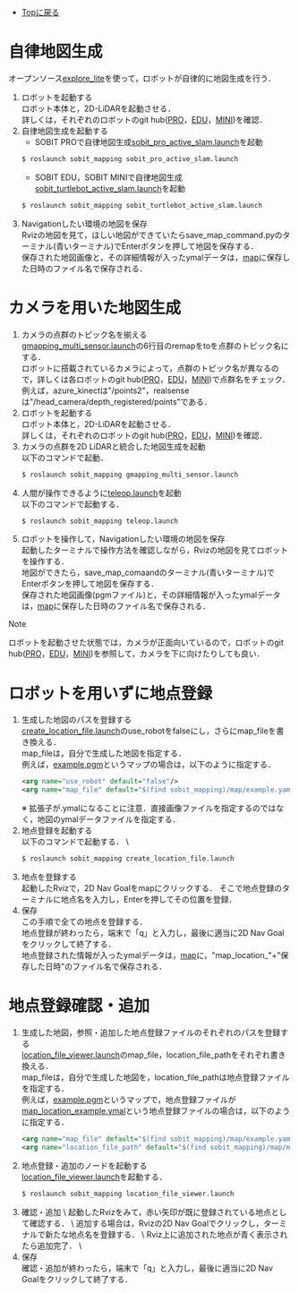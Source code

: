 <!-- # [SOBIT Mapping](/sobit_mapping)  
- 地図生成パッケージ
- 目次
    1. [2次元地図生成(gmapping)](/doc/readme/sobit_mapping_gmapping.md)
    2. [3次元地図生成(octomap)](/doc/readme/sobit_mapping_octomap.md)
    3. [地点登録](/doc/readme/sobit_mapping_create_location_file.md)

--- -->

- [Topに戻る](https://github.com/TeamSOBITS/sobit_navigation_stack)

# 自律地図生成
オープンソース[explore_lite](http://wiki.ros.org/explore_lite)を使って，ロボットが自律的に地図生成を行う． 
1. ロボットを起動する \
    ロボット本体と，2D-LiDARを起動させる．\
    詳しくは，それぞれのロボットのgit hub([PRO](https://github.com/TeamSOBITS/sobit_pro.git)，[EDU](https://github.com/TeamSOBITS/sobit_edu.git)，[MINI](https://github.com/TeamSOBITS/sobit_mini.git))を確認．
2. 自律地図生成を起動する 
    - SOBIT PROで自律地図生成[sobit_pro_active_slam.launch](/sobit_mapping/launch/sobit_pro_active_slam.launch)を起動
    ```sh
    $ roslaunch sobit_mapping sobit_pro_active_slam.launch
    ```
    - SOBIT EDU，SOBIT MINIで自律地図生成[sobit_turtlebot_active_slam.launch](/sobit_mapping/launch/sobit_turtlebot_active_slam.launch)を起動 
    ```sh
    $ roslaunch sobit_mapping sobit_turtlebot_active_slam.launch
    ```
3. Navigationしたい環境の地図を保存 \
    Rvizの地図を見て，ほしい地図ができていたらsave_map_command.pyのターミナル(青いターミナル)でEnterボタンを押して地図を保存する．\
    保存された地図画像と，その詳細情報が入ったymalデータは，[map](/sobit_mapping/map/)に保存した日時のファイル名で保存される．


# カメラを用いた地図生成
1. カメラの点群のトピック名を揃える \
    [gmapping_multi_sensor.launch](/sobit_mapping/launch/gmapping_multi_sensor.launch)の6行目のremapをtoを点群のトピック名にする．\
    ロボットに搭載されているカメラによって，点群のトピック名が異なるので，詳しくは各ロボットのgit hub([PRO](https://github.com/TeamSOBITS/sobit_pro.git)，[EDU](https://github.com/TeamSOBITS/sobit_edu.git)，[MINI](https://github.com/TeamSOBITS/sobit_mini.git))で点群名をチェック．\
    例えば，azure_kinectは"/points2"，realsenseは"/head_camera/depth_registered/points"である． 
2. ロボットを起動する \
    ロボット本体と，2D-LiDARを起動させる．\
    詳しくは，それぞれのロボットのgit hub([PRO](https://github.com/TeamSOBITS/sobit_pro.git)，[EDU](https://github.com/TeamSOBITS/sobit_edu.git)，[MINI](https://github.com/TeamSOBITS/sobit_mini.git))を確認．
3. カメラの点群を2D LiDARと統合した地図生成を起動 \
    以下のコマンドで起動．
    ```sh
    $ roslaunch sobit_mapping gmapping_multi_sensor.launch
    ```
4. 人間が操作できるように[teleop.launch](/sobit_mapping/launch/teleop.launch)を起動 \
    以下のコマンドで起動する． 
    ```sh
    $ roslaunch sobit_mapping teleop.launch
    ```
5. ロボットを操作して，Navigationしたい環境の地図を保存 \
    起動したターミナルで操作方法を確認しながら，Rvizの地図を見てロボットを操作する．\
    地図ができたら，save_map_comaandのターミナル(青いターミナル)でEnterボタンを押して地図を保存する．\
    保存された地図画像(pgmファイル)と，その詳細情報が入ったymalデータは，[map](/sobit_mapping/map/)に保存した日時のファイル名で保存される．

> [!NOTE]
> ロボットを起動させた状態では，カメラが正面向いているので，ロボットのgit hub([PRO](https://github.com/TeamSOBITS/sobit_pro.git)，[EDU](https://github.com/TeamSOBITS/sobit_edu.git)，[MINI](https://github.com/TeamSOBITS/sobit_mini.git))を参照して，カメラを下に向けたりしても良い．


# ロボットを用いずに地点登録
1. 生成した地図のパスを登録する \
    [create_location_file.launch](/sobit_mapping/launch/create_location_file.launch)のuse_robotをfalseにし，さらにmap_fileを書き換える． \
    map_fileは，自分で生成した地図を指定する．\
    例えば，[example.pgm](/sobit_mapping/map/example.pgm)というマップの場合は，以下のように指定する．
    ```xml
    <arg name="use_robot" default="false"/>
    <arg name="map_file" default="$(find sobit_mapping)/map/example.yaml"/>
    ```
    ※ 拡張子が.ymalになることに注意．直接画像ファイルを指定するのではなく，地図のymalデータファイルを指定する．
2. 地点登録を起動する \
    以下のコマンドで起動する． \
    ```sh
    $ roslaunch sobit_mapping create_location_file.launch
    ```
3. 地点を登録する \
    起動したRvizで，2D Nav Goalをmapにクリックする．
    そこで地点登録のターミナルに地点名を入力し，Enterを押してその位置を登録．
4. 保存 \
    この手順で全ての地点を登録する．\
    地点登録が終わったら，端末で「q」と入力し，最後に適当に2D Nav Goalをクリックして終了する．\
    地点登録された情報が入ったymalデータは，[map](/sobit_mapping/map/)に，"map_location_"+"保存した日時"のファイル名で保存される．


# 地点登録確認・追加
1. 生成した地図，参照・追加した地点登録ファイルのそれぞれのパスを登録する \
    [location_file_viewer.launch](/sobit_mapping/launch/location_file_viewer.launch)のmap_file，location_file_pathをそれぞれ書き換える． \
    map_fileは，自分で生成した地図を，location_file_pathは地点登録ファイルを指定する．\
    例えば，[example.pgm](/sobit_mapping/map/example.pgm)というマップで，地点登録ファイルが[map_location_example.ymal](/sobit_mapping/map/map_location_example.ymal)という地点登録ファイルの場合は，以下のように指定する．
    ```xml
    <arg name="map_file" default="$(find sobit_mapping)/map/example.yaml"/>
    <arg name="location_file_path" default="$(find sobit_mapping)/map/map_location_example.yaml"/>
    ```
2. 地点登録・追加のノードを起動する \
    [location_file_viewer.launch](/sobit_mapping/launch/location_file_viewer.launch)を起動する．
    ```sh
    $ roslaunch sobit_mapping location_file_viewer.launch
    ```
3. 確認・追加 \ 
    起動したRvizをみて，赤い矢印が既に登録されている地点として確認する． \ 
    追加する場合は，Rvizの2D Nav Goalでクリックし，ターミナルで新たな地点名を登録する． \ 
    Rviz上に追加された地点が青く表示されたら追加完了． \ 
4. 保存 \
    確認・追加が終わったら，端末で「q」と入力し，最後に適当に2D Nav Goalをクリックして終了する．